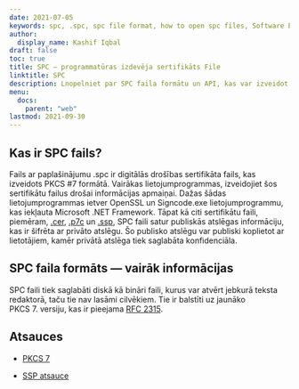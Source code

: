 ```yaml
---
date: 2021-07-05
keywords: spc, .spc, spc file format, how to open spc files, Software Publisher Certificate File
author:
  display_name: Kashif Iqbal
draft: false
toc: true
title: SPC — programmatūras izdevēja sertifikāts File
linktitle: SPC
description: Lnopelniet par SPC faila formātu un API, kas var izveidot un atvērt SPC failus.
menu:
  docs:
    parent: "web"
lastmod: 2021-09-30
---
```


## Kas ir SPC fails?

Fails ar paplašinājumu .spc ir digitālās drošības sertifikāta fails, kas izveidots PKCS #7 formātā. Vairākas lietojumprogrammas, izveidojiet šos sertifikātu failus drošai informācijas apmaiņai. Dažas šādas lietojumprogrammas ietver OpenSSL un Signcode.exe lietojumprogrammu, kas iekļauta Microsoft .NET Framework. Tāpat kā citi sertifikātu faili, piemēram, [.cer](/web/cer/), [.p7c](/web/p7c/) un [.ssp](/web/ssp/), SPC faili satur publiskās atslēgas informāciju, kas ir šifrēta ar privāto atslēgu. Šo publisko atslēgu var publiski koplietot ar lietotājiem, kamēr privātā atslēga tiek saglabāta konfidenciāla.

## SPC faila formāts — vairāk informācijas

SPC faili tiek saglabāti diskā kā bināri faili, kurus var atvērt jebkurā teksta redaktorā, taču tie nav lasāmi cilvēkiem. Tie ir balstīti uz jaunāko PKCS 7. versiju, kas ir pieejama [RFC 2315](https://datatracker.ietf.org/doc/html/rfc2315).

## Atsauces

* [PKCS 7](https://en.wikipedia.org/wiki/PKCS_7)

* [SSP atsauce](https://scalate.github.io/scalate/documentation/ssp-reference.html)


